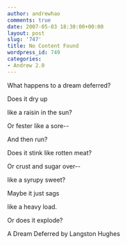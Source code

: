 ```yaml
---
author: andrewhao
comments: true
date: 2007-05-03 18:30:00+00:00
layout: post
slug: '747'
title: No Content Found
wordpress_id: 749
categories:
- Andrew 2.0
---
```


What happens to a dream deferred?





Does it dry up
  
like a raisin in the sun?
  
Or fester like a sore--
  
And then run?
  
Does it stink like rotten meat?
  
Or crust and sugar over--
  
like a syrupy sweet?





Maybe it just sags
  
like a heavy load.





Or does it explode?

  


A Dream Deferred by Langston Hughes  

